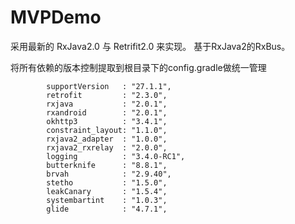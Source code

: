 # MVPDemo
采用最新的 RxJava2.0 与 Retrifit2.0 来实现。
基于RxJava2的RxBus。

将所有依赖的版本控制提取到根目录下的config.gradle做统一管理

            supportVersion   : "27.1.1",
            retrofit         : "2.3.0",
            rxjava           : "2.0.1",
            rxandroid        : "2.0.1",
            okhttp3          : "3.4.1",
            constraint_layout: "1.1.0",
            rxjava2_adapter  : "1.0.0",
            rxjava2_rxrelay  : "2.0.0",
            logging          : "3.4.0-RC1",
            butterknife      : "8.8.1",
            brvah            : "2.9.40",
            stetho           : "1.5.0",
            leakCanary       : "1.5.4",
            systembartint    : "1.0.3",
            glide            : "4.7.1",
